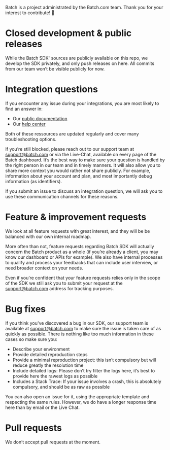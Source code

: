 Batch is a project administrated by the Batch.com team. Thank you for your interest to contribute! 🙏

# Closed development & public releases
While the Batch SDK' sources are publicly available on this repo, we develop the SDK privately, and only push releases on here. All commits from our team won’t be visible publicly for now.
# Integration questions
If you encounter any issue during your integrations, you are most likely to find an answer in:
- Our [public documentation](https://doc.batch.com/)
- Our [help center](https://help.batch.com/en/)

Both of these ressources are updated regularly and cover many troubleshooting options. 

If you’re still blocked, please reach out to our support team at support@batch.com or via the Live-Chat, available on every page of the Batch dashboard. It’s the best way to make sure your question is handled by the right person in our team and in timely manners. It will also allow you to share more context you would rather not share publicly. For example, information about your account and plan, and most importantly debug information (as identifiers).

If you submit an issue to discuss an integration question, we will ask you to use these communication channels for these reasons.

# Feature & improvement requests 
We look at all feature requests with great interest, and they will be be balanced with our own internal roadmap. 

More often than not, feature requests regarding Batch SDK will actually concern the Batch product as a whole (if you’re already a client, you may know our dashboard or APIs for example). We also have internal processes to qualify and process your feedbacks that can include user interview, or need broader context on your needs. 

Even if you’re confident that your feature requests relies only in the scope of the SDK we still ask you to submit your request at the support@batch.com address for tracking purposes.

# Bug fixes
If you think you've discovered a bug in our SDK, our support team is available at support@batch.com to make sure the issue is taken care of as quickly as possible. There is nothing like too much information in these cases so make sure you:
- Describe your environment 
- Provide detailed reproduction steps
- Provide a minimal reproduction project: this isn’t compulsory but will reduce greatly the resolution time 
- Include detailed logs: Please don’t try filter the logs here, it’s best to provide here the rawest logs as possible
- Includes a Stack Trace: If your issue involves a crash, this is absolutely compulsory, and should be as raw as possible
 
You can also open an issue for it, using the appropriate template and respecting the same rules. However, we do have a longer response time here than by email or the Live Chat. 

# Pull requests
We don’t accept pull requests at the moment. 